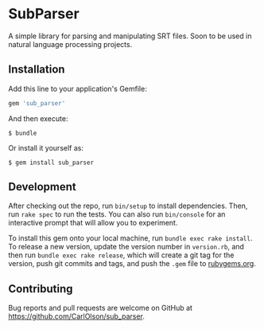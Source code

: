 # SubParser

A simple library for parsing and manipulating SRT files.  Soon to be used in natural language processing projects.

## Installation

Add this line to your application's Gemfile:

```ruby
gem 'sub_parser'
```

And then execute:

    $ bundle

Or install it yourself as:

    $ gem install sub_parser

## Development

After checking out the repo, run `bin/setup` to install dependencies. Then, run `rake spec` to run the tests. You can also run `bin/console` for an interactive prompt that will allow you to experiment.

To install this gem onto your local machine, run `bundle exec rake install`. To release a new version, update the version number in `version.rb`, and then run `bundle exec rake release`, which will create a git tag for the version, push git commits and tags, and push the `.gem` file to [rubygems.org](https://rubygems.org).

## Contributing

Bug reports and pull requests are welcome on GitHub at https://github.com/CarlOlson/sub_parser.
